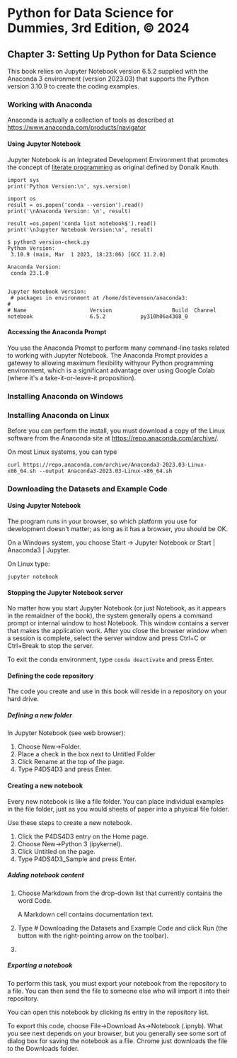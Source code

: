 # Python for Data Science for Dummies, 3rd Edition, © 2024

## Chapter 3: Setting Up Python for Data Science

This book relies on Jupyter Notebook version 6.5.2 supplied with the Anaconda 3 environment (version 2023.03) that supports the Python version 3.10.9 to create the coding examples.

### Working with Anaconda

Anaconda is actually a collection of tools as described at https://www.anaconda.com/products/navigator

#### Using Jupyter Notebook

Jupyter Notebook is an Integrated Development Environment that promotes the concept of [literate programming](https://guides.nyu.edu/datascience/literate-prog) as original defined by Donalk Knuth.

```
import sys
print('Python Version:\n', sys.version)

import os
result = os.popen('conda --version').read()
print('\nAnaconda Version: \n', result)

result =os.popen('conda list notebook$').read()
print('\nJupyter Notebook Version:\n', result)
```

```
$ python3 version-check.py 
Python Version:
 3.10.9 (main, Mar  1 2023, 18:23:06) [GCC 11.2.0]

Anaconda Version: 
 conda 23.1.0


Jupyter Notebook Version:
 # packages in environment at /home/dstevenson/anaconda3:
#
# Name                    Version                   Build  Channel
notebook                  6.5.2           py310h06a4308_0  
```

#### Accessing the Anaconda Prompt

You use the Anaconda Prompt to perform many command-line tasks related to working with Jupyter Notebook. The Anaconda Prompt provides a gateway to allowing maximum flexibility withyour Python programming environment, which is a significant advantage over using Google Colab (where it's a take-it-or-leave-it proposition).

### Installing Anaconda on Windows

### Installing Anaconda on Linux

Before you can perform the install, you must download a copy of the Linux software from the Anaconda site at https://repo.anaconda.com/archive/.

On most Linux systems, you can type 

`curl https://repo.anaconda.com/archive/Anaconda3-2023.03-Linux-x86_64.sh --output Anaconda3-2023.03-Linux-x86_64.sh`

### Downloading the Datasets and Example Code

#### Using Jupyter Notebook

The program runs in your browser, so which platform you use for development doesn't matter; as long as it has a browser, you should be OK.

On a Windows system, you choose Start -> Jupyter Notebook or Start | Anaconda3 | Jupyter.

On Linux type:

`jupyter notebook`

#### Stopping the Jupyter Notebook server

No matter how you start Jupyter Notebook (or just Notebook, as it appears in the remaidner of the book), the system generally opens a command prompt or internal window to host Notebook. This window contains a server that makes the application work. After you close the browser window when a session is complete, select the server window and press Ctrl+C or Ctrl+Break to stop the server.

To exit the conda environment, type `conda deactivate` and press Enter.

#### Defining the code repository

The code you create and use in this book will reside in a repository on your hard drive. 

##### Defining a new folder

In Jupyter Notebook (see web browser):

1. Choose New->Folder.
2. Place a check in the box next to Untitled Folder
3. Click Rename at the top of the page.
4. Type P4DS4D3 and press Enter.

#### Creating a new notebook

Every new notebook is like a file folder. You can place individual examples in the file folder, just as you would sheets of paper into a physical file folder.

Use these steps to create a new notebook.

1. Click the P4DS4D3 entry on the Home page.
2. Choose New->Python 3 (ipykernel).
3. Click Untitled on the page.
4. Type P4DS4D3_Sample and press Enter.

##### Adding notebook content

1. Choose Markdown from the drop-down list that currently contains the word Code.
   
    A Markdown cell contains documentation text.

2.  Type \# Downloading the Datasets and Example Code and click Run (the button with the right-pointing arrow on the toolbar).
3.  

##### Exporting a notebook

To perform this task, you must export your notebook from the repository to a file.
You can then send the file to someone else who will import it into their repository.

You can open this notebook by clicking its entry in the repository list.

To export this code, choose File->Download As->Notebook (.ipnyb). What you see next depends on your browser, but you generally see some sort of dialog box for saving the notebook as a file. Chrome just downloads the file to the Downloads folder.
